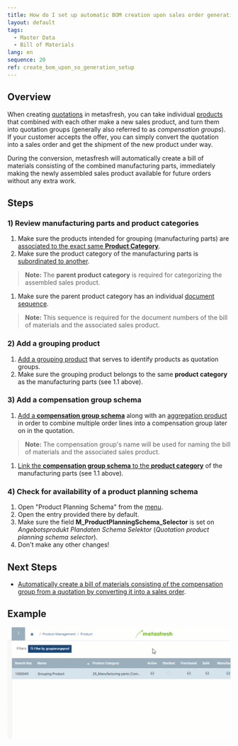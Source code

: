 ```yaml
---
title: How do I set up automatic BOM creation upon sales order generation?
layout: default
tags:
  - Master Data
  - Bill of Materials
lang: en
sequence: 20
ref: create_bom_upon_so_generation_setup
---
```


## Overview
When creating [quotations](Create_SalesQuotation) in metasfresh, you can take individual [products](NewProduct) that combined with each other make a new sales product, and turn them into quotation groups (generally also referred to as *compensation groups*). If your customer accepts the offer, you can simply convert the quotation into a sales order and get the shipment of the new product under way.

During the conversion, metasfresh will automatically create a bill of materials consisting of the combined manufacturing parts, immediately making the newly assembled sales product available for future orders without any extra work.

## Steps

### 1) Review manufacturing parts and product categories
1. Make sure the products intended for grouping (manufacturing parts) are [associated to the exact same **Product Category**](NewProduct).
1. Make sure the product category of the manufacturing parts is [subordinated to another](ParentProductCategory).
 >**Note:** The **parent product category** is required for categorizing the assembled sales product.

1. Make sure the parent product category has an individual [document sequence](Define_new_doc_sequence).
 >**Note:** This sequence is required for the document numbers of the bill of materials and the associated sales product.

### 2) Add a grouping product
1. [Add a grouping product](Add_grouping_product) that serves to identify products as quotation groups.
1. Make sure the grouping product belongs to the same **product category** as the manufacturing parts (see 1.1 above).

### 3) Add a compensation group schema
1. [Add a **compensation group schema**](Create_compensation_group_schema) along with an [aggregation product](Aggregation_product_for_compensation_groups) in order to combine multiple order lines into a compensation group later on in the quotation.
 >**Note:** The compensation group's name will be used for naming the bill of materials and the associated sales product.

1. [Link the **compensation group schema** to the **product category**](Compensation_group_schema_product_category) of the manufacturing parts (see 1.1 above).

### 4) Check for availability of a product planning schema
1. Open "Product Planning Schema" from the [menu](Menu).
1. Open the entry provided there by default.
1. Make sure the field **M_ProductPlanningSchema_Selector** is set on *Angebotsprodukt Plandaten Schema Selektor* (*Quotation product planning schema selector*).
1. Don't make any other changes!

## Next Steps
- [Automatically create a bill of materials consisting of the compensation group from a quotation by converting it into a sales order](Create_BOM_upon_SO_generation).

## Example
![](assets/Create_BOM_upon_SO_generation_setup.gif)
